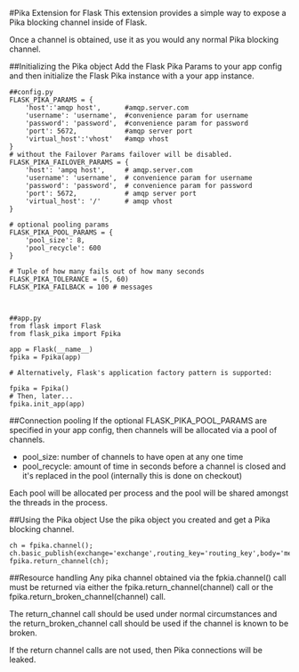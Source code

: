#Pika Extension for Flask
This extension provides a simple way to expose a Pika blocking channel inside of Flask.

Once a channel is obtained, use it as you would any normal Pika blocking channel.

##Initializing the Pika object
Add the Flask Pika Params to your app config and then initialize the Flask Pika instance with a your app instance.

    ##config.py
    FLASK_PIKA_PARAMS = {
        'host':'amqp host',      #amqp.server.com
        'username': 'username',  #convenience param for username
        'password': 'password',  #convenience param for password
        'port': 5672,            #amqp server port
        'virtual_host':'vhost'   #amqp vhost
    }
    # without the Failover Params failover will be disabled.
    FLASK_PIKA_FAILOVER_PARAMS = {
        'host': 'ampq host',     # amqp.server.com
        'username': 'username',  # convenience param for username
        'password': 'password',  # convenience param for password
        'port': 5672,            # amqp server port
        'virtual_host': '/'      # amqp vhost
    }

    # optional pooling params
    FLASK_PIKA_POOL_PARAMS = {
        'pool_size': 8,
        'pool_recycle': 600
    }
    
    # Tuple of how many fails out of how many seconds
    FLASK_PIKA_TOLERANCE = (5, 60)
    FLASK_PIKA_FAILBACK = 100 # messages
    


    ##app.py
    from flask import Flask
	from flask_pika import Fpika

    app = Flask(__name__)
	fpika = Fpika(app)

    # Alternatively, Flask's application factory pattern is supported:
    
    fpika = Fpika()
    # Then, later...
    fpika.init_app(app)


##Connection pooling
If the optional FLASK_PIKA_POOL_PARAMS are specified in your app config, then channels will be allocated via a pool of channels.

* pool_size: number of channels to have open at any one time
* pool_recycle: amount of time in seconds before a channel is closed and it's replaced in the pool (internally this is done on checkout)

Each pool will be allocated per process and the pool will be shared amongst the threads in the process.
	

##Using the Pika object
Use the pika object you created and get a Pika blocking channel.
    
    ch = fpika.channel();
	ch.basic_publish(exchange='exchange',routing_key='routing_key',body='message')
    fpika.return_channel(ch);


##Resource handling
Any pika channel obtained via the fpkia.channel() call must be returned via either the fpika.return_channel(channel) call 
or the fpika.return_broken_channel(channel) call.

The return_channel call should be used under normal circumstances and the return_broken_channel call should be used if the 
channel is known to be broken.

If the return channel calls are not used, then Pika connections will be leaked.


